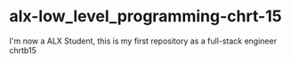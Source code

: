 # alx-low_level_programming-chrt-15
I'm now a ALX Student, this is my first repository as a full-stack engineer chrtb15
